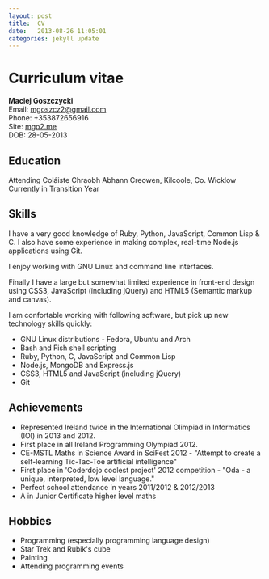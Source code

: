 ```yaml
---
layout: post
title:  CV
date:   2013-08-26 11:05:01
categories: jekyll update
---
```


# Curriculum vitae

__Maciej Goszczycki__<br>
Email: mgoszcz2@gmail.com<br>
Phone: +353872656916<br>
Site: [mgo2.me](http://mgo2.me)<br>
DOB: 28-05-2013

## Education

Attending Coláiste Chraobh Abhann
Creowen, Kilcoole, Co. Wicklow
Currently in Transition Year

## Skills

I have a very good knowledge of Ruby, Python, JavaScript, Common Lisp & C. I also have some
experience in making complex, real-time Node.js applications using Git.

I enjoy working with GNU Linux and command line interfaces.

Finally I have a large but somewhat limited experience in front-end design using CSS3,
JavaScript (including jQuery) and HTML5 (Semantic markup and canvas).

I am confortable working with following software, but pick up new technology skills quickly:

* GNU Linux distributions - Fedora, Ubuntu and Arch
* Bash and Fish shell scripting
* Ruby, Python, C, JavaScript and Common Lisp
* Node.js, MongoDB and Express.js
* CSS3, HTML5 and JavaScript (including jQuery)
* Git

## Achievements

* Represented Ireland twice in the International Olimpiad in Informatics (IOI) in 2013 and 2012.
* First place in all Ireland Programming Olympiad 2012.
* CE-MSTL Maths in Science Award in SciFest 2012 - "Attempt to create a self-learning Tic-Tac-Toe artificial intelligence"
* First place in 'Coderdojo coolest project' 2012 competition - "Oda - a unique, interpreted, low level language."
* Perfect school attendance in years 2011/2012 & 2012/2013
* A in Junior Certificate higher level maths

## Hobbies

* Programming (especially programming language design)
* Star Trek and Rubik's cube
* Painting
* Attending programming events
